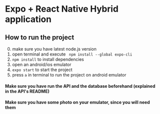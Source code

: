 # Expo + React Native Hybrid application

## How to run the project
0) make sure you have latest node.js version
1) open terminal and execute ``` npm install --global expo-cli```
2) ```npm install``` to install dependencies
3) open an android/ios emulator
4) ```expo start``` to start the project
5) press ```a``` in terminal to run the project on android emulator

#### Make sure you have run the API and the database beforehand (explained in the API's README)
#### Make sure you have some photo on your emulator, since you will need them 